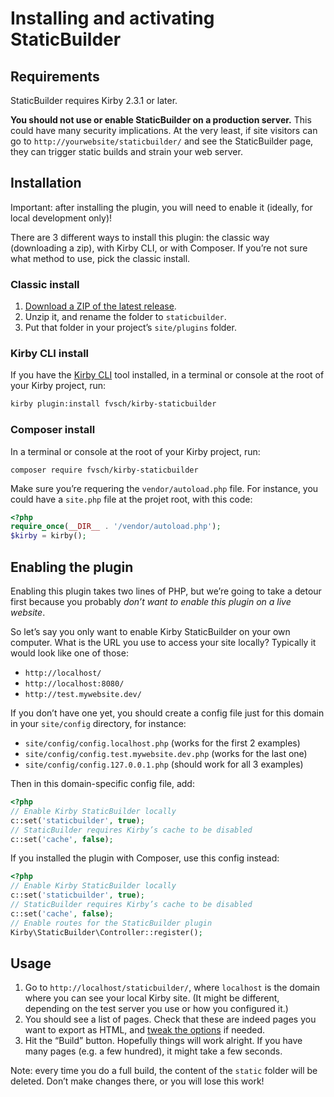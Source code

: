 Installing and activating StaticBuilder
=======================================


Requirements
------------

StaticBuilder requires Kirby 2.3.1 or later.

**You should not use or enable StaticBuilder on a production server.** This could have many security implications. At the very least, if site visitors can go to `http://yourwebsite/staticbuilder/` and see the StaticBuilder page, they can trigger static builds and strain your web server.


Installation
------------

Important: after installing the plugin, you will need to enable it (ideally, for local development only)!

There are 3 different ways to install this plugin: the classic way (downloading a zip), with Kirby CLI, or with Composer. If you’re not sure what method to use, pick the classic install.

### Classic install

1. [Download a ZIP of the latest release](https://github.com/fvsch/kirby-staticbuilder/releases/latest).
2. Unzip it, and rename the folder to `staticbuilder`.
3. Put that folder in your project’s `site/plugins` folder.

### Kirby CLI install

If you have the [Kirby CLI](https://github.com/getkirby/cli) tool installed, in a terminal or console at the root of your Kirby project, run:

```sh
kirby plugin:install fvsch/kirby-staticbuilder
```

### Composer install

In a terminal or console at the root of your Kirby project, run:

```
composer require fvsch/kirby-staticbuilder
```

Make sure you’re requering the `vendor/autoload.php` file. For instance, you could have a `site.php` file at the projet root, with this code:

```php
<?php
require_once(__DIR__ . '/vendor/autoload.php');
$kirby = kirby();
```


Enabling the plugin
-------------------

Enabling this plugin takes two lines of PHP, but we’re going to take a detour first because you probably *don’t want to enable this plugin on a live website*.

So let’s say you only want to enable Kirby StaticBuilder on your own computer. What is the URL you use to access your site locally? Typically it would look like one of those:

- `http://localhost/`
- `http://localhost:8080/`
- `http://test.mywebsite.dev/`

If you don’t have one yet, you should create a config file just for this domain in your `site/config` directory, for instance:

- `site/config/config.localhost.php` (works for the first 2 examples)
- `site/config/config.test.mywebsite.dev.php` (works for the last one)
- `site/config/config.127.0.0.1.php` (should work for all 3 examples)

Then in this domain-specific config file, add:

```php
<?php
// Enable Kirby StaticBuilder locally
c::set('staticbuilder', true);
// StaticBuilder requires Kirby’s cache to be disabled
c::set('cache', false);
```

If you installed the plugin with Composer, use this config instead:

```php
<?php
// Enable Kirby StaticBuilder locally
c::set('staticbuilder', true);
// StaticBuilder requires Kirby’s cache to be disabled
c::set('cache', false);
// Enable routes for the StaticBuilder plugin
Kirby\StaticBuilder\Controller::register();
```


Usage
-----

1. Go to `http://localhost/staticbuilder/`, where `localhost` is the domain where you can see your local Kirby site. (It might be different, depending on the test server you use or how you configured it.)
2. You should see a list of pages. Check that these are indeed pages you want to export as HTML, and [tweak the options](options.md) if needed.
3. Hit the “Build” button. Hopefully things will work alright. If you have many pages (e.g. a few hundred), it might take a few seconds.

Note: every time you do a full build, the content of the `static` folder will be deleted. Don’t make changes there, or you will lose this work!
